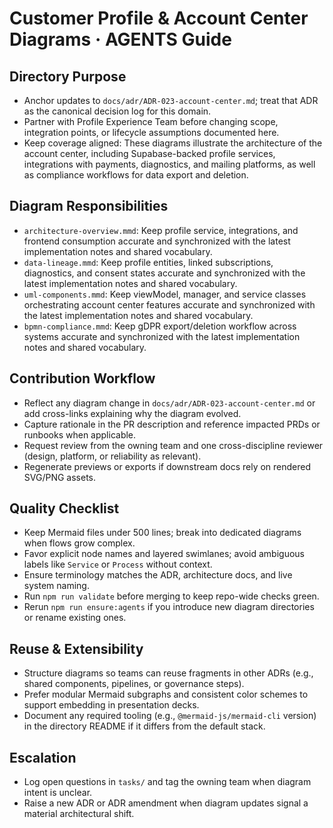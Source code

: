 # Customer Profile & Account Center Diagrams · AGENTS Guide

## Directory Purpose
- Anchor updates to `docs/adr/ADR-023-account-center.md`; treat that ADR as the canonical decision log for this domain.
- Partner with Profile Experience Team before changing scope, integration points, or lifecycle assumptions documented here.
- Keep coverage aligned: These diagrams illustrate the architecture of the account center, including Supabase-backed profile services, integrations with payments, diagnostics, and mailing platforms, as well as compliance workflows for data export and deletion.

## Diagram Responsibilities
- `architecture-overview.mmd`: Keep profile service, integrations, and frontend consumption accurate and synchronized with the latest implementation notes and shared vocabulary.
- `data-lineage.mmd`: Keep profile entities, linked subscriptions, diagnostics, and consent states accurate and synchronized with the latest implementation notes and shared vocabulary.
- `uml-components.mmd`: Keep viewModel, manager, and service classes orchestrating account center features accurate and synchronized with the latest implementation notes and shared vocabulary.
- `bpmn-compliance.mmd`: Keep gDPR export/deletion workflow across systems accurate and synchronized with the latest implementation notes and shared vocabulary.

## Contribution Workflow
- Reflect any diagram change in `docs/adr/ADR-023-account-center.md` or add cross-links explaining why the diagram evolved.
- Capture rationale in the PR description and reference impacted PRDs or runbooks when applicable.
- Request review from the owning team and one cross-discipline reviewer (design, platform, or reliability as relevant).
- Regenerate previews or exports if downstream docs rely on rendered SVG/PNG assets.

## Quality Checklist
- Keep Mermaid files under 500 lines; break into dedicated diagrams when flows grow complex.
- Favor explicit node names and layered swimlanes; avoid ambiguous labels like `Service` or `Process` without context.
- Ensure terminology matches the ADR, architecture docs, and live system naming.
- Run `npm run validate` before merging to keep repo-wide checks green.
- Rerun `npm run ensure:agents` if you introduce new diagram directories or rename existing ones.

## Reuse & Extensibility
- Structure diagrams so teams can reuse fragments in other ADRs (e.g., shared components, pipelines, or governance steps).
- Prefer modular Mermaid subgraphs and consistent color schemes to support embedding in presentation decks.
- Document any required tooling (e.g., `@mermaid-js/mermaid-cli` version) in the directory README if it differs from the default stack.

## Escalation
- Log open questions in `tasks/` and tag the owning team when diagram intent is unclear.
- Raise a new ADR or ADR amendment when diagram updates signal a material architectural shift.
